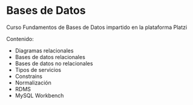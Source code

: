 # Bases de Datos
Curso Fundamentos de Bases de Datos impartido en la plataforma Platzi

Contenido:  
- Diagramas relacionales  
- Bases de datos relacionales  
- Bases de datos no relacionales  
- Tipos de servicios  
- Constrains  
- Normalización  
- RDMS  
- MySQL Workbench

